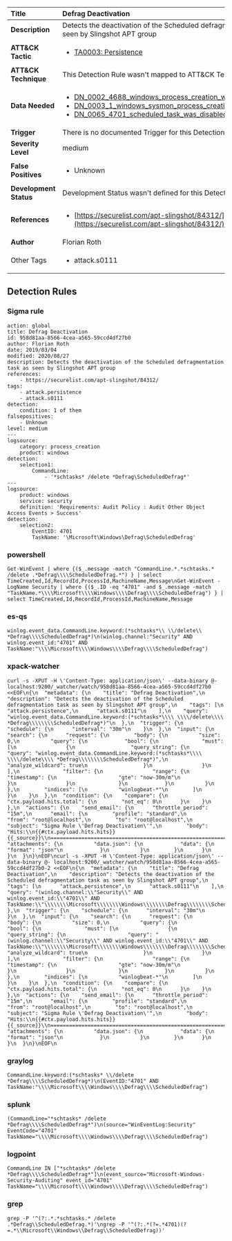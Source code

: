 | Title                    | Defrag Deactivation       |
|:-------------------------|:------------------|
| **Description**          | Detects the deactivation of the Scheduled defragmentation task as seen by Slingshot APT group |
| **ATT&amp;CK Tactic**    |  <ul><li>[TA0003: Persistence](https://attack.mitre.org/tactics/TA0003)</li></ul>  |
| **ATT&amp;CK Technique** |  This Detection Rule wasn't mapped to ATT&amp;CK Technique yet  |
| **Data Needed**          | <ul><li>[DN_0002_4688_windows_process_creation_with_commandline](../Data_Needed/DN_0002_4688_windows_process_creation_with_commandline.md)</li><li>[DN_0003_1_windows_sysmon_process_creation](../Data_Needed/DN_0003_1_windows_sysmon_process_creation.md)</li><li>[DN_0065_4701_scheduled_task_was_disabled](../Data_Needed/DN_0065_4701_scheduled_task_was_disabled.md)</li></ul>  |
| **Trigger**              |  There is no documented Trigger for this Detection Rule yet  |
| **Severity Level**       | medium |
| **False Positives**      | <ul><li>Unknown</li></ul>  |
| **Development Status**   |  Development Status wasn't defined for this Detection Rule yet  |
| **References**           | <ul><li>[https://securelist.com/apt-slingshot/84312/](https://securelist.com/apt-slingshot/84312/)</li></ul>  |
| **Author**               | Florian Roth |
| Other Tags           | <ul><li>attack.s0111</li></ul> | 

## Detection Rules

### Sigma rule

```
action: global
title: Defrag Deactivation
id: 958d81aa-8566-4cea-a565-59ccd4df27b0
author: Florian Roth
date: 2019/03/04
modified: 2020/08/27
description: Detects the deactivation of the Scheduled defragmentation task as seen by Slingshot APT group
references:
    - https://securelist.com/apt-slingshot/84312/
tags:
    - attack.persistence
    - attack.s0111
detection:
    condition: 1 of them
falsepositives:
    - Unknown
level: medium
---
logsource:
    category: process_creation
    product: windows
detection:
    selection1:
        CommandLine:
            - '*schtasks* /delete *Defrag\ScheduledDefrag*'
---
logsource:
    product: windows
    service: security
    definition: 'Requirements: Audit Policy : Audit Other Object Access Events > Success'
detection:
    selection2:
        EventID: 4701
        TaskName: '\Microsoft\Windows\Defrag\ScheduledDefrag'

```





### powershell
    
```
Get-WinEvent | where {($_.message -match "CommandLine.*.*schtasks.* /delete .*Defrag\\\\ScheduledDefrag.*") } | select TimeCreated,Id,RecordId,ProcessId,MachineName,Message\nGet-WinEvent -LogName Security | where {($_.ID -eq "4701" -and $_.message -match "TaskName.*\\\\Microsoft\\\\Windows\\\\Defrag\\\\ScheduledDefrag") } | select TimeCreated,Id,RecordId,ProcessId,MachineName,Message
```


### es-qs
    
```
winlog.event_data.CommandLine.keyword:(*schtasks*\\ \\/delete\\ *Defrag\\\\ScheduledDefrag*)\n(winlog.channel:"Security" AND winlog.event_id:"4701" AND TaskName:"\\\\Microsoft\\\\Windows\\\\Defrag\\\\ScheduledDefrag")
```


### xpack-watcher
    
```
curl -s -XPUT -H \'Content-Type: application/json\' --data-binary @- localhost:9200/_watcher/watch/958d81aa-8566-4cea-a565-59ccd4df27b0 <<EOF\n{\n  "metadata": {\n    "title": "Defrag Deactivation",\n    "description": "Detects the deactivation of the Scheduled defragmentation task as seen by Slingshot APT group",\n    "tags": [\n      "attack.persistence",\n      "attack.s0111"\n    ],\n    "query": "winlog.event_data.CommandLine.keyword:(*schtasks*\\\\ \\\\/delete\\\\ *Defrag\\\\\\\\ScheduledDefrag*)"\n  },\n  "trigger": {\n    "schedule": {\n      "interval": "30m"\n    }\n  },\n  "input": {\n    "search": {\n      "request": {\n        "body": {\n          "size": 0,\n          "query": {\n            "bool": {\n              "must": [\n                {\n                  "query_string": {\n                    "query": "winlog.event_data.CommandLine.keyword:(*schtasks*\\\\ \\\\/delete\\\\ *Defrag\\\\\\\\ScheduledDefrag*)",\n                    "analyze_wildcard": true\n                  }\n                }\n              ],\n              "filter": {\n                "range": {\n                  "timestamp": {\n                    "gte": "now-30m/m"\n                  }\n                }\n              }\n            }\n          }\n        },\n        "indices": [\n          "winlogbeat-*"\n        ]\n      }\n    }\n  },\n  "condition": {\n    "compare": {\n      "ctx.payload.hits.total": {\n        "not_eq": 0\n      }\n    }\n  },\n  "actions": {\n    "send_email": {\n      "throttle_period": "15m",\n      "email": {\n        "profile": "standard",\n        "from": "root@localhost",\n        "to": "root@localhost",\n        "subject": "Sigma Rule \'Defrag Deactivation\'",\n        "body": "Hits:\\n{{#ctx.payload.hits.hits}}{{_source}}\\n================================================================================\\n{{/ctx.payload.hits.hits}}",\n        "attachments": {\n          "data.json": {\n            "data": {\n              "format": "json"\n            }\n          }\n        }\n      }\n    }\n  }\n}\nEOF\ncurl -s -XPUT -H \'Content-Type: application/json\' --data-binary @- localhost:9200/_watcher/watch/958d81aa-8566-4cea-a565-59ccd4df27b0-2 <<EOF\n{\n  "metadata": {\n    "title": "Defrag Deactivation",\n    "description": "Detects the deactivation of the Scheduled defragmentation task as seen by Slingshot APT group",\n    "tags": [\n      "attack.persistence",\n      "attack.s0111"\n    ],\n    "query": "(winlog.channel:\\"Security\\" AND winlog.event_id:\\"4701\\" AND TaskName:\\"\\\\\\\\Microsoft\\\\\\\\Windows\\\\\\\\Defrag\\\\\\\\ScheduledDefrag\\")"\n  },\n  "trigger": {\n    "schedule": {\n      "interval": "30m"\n    }\n  },\n  "input": {\n    "search": {\n      "request": {\n        "body": {\n          "size": 0,\n          "query": {\n            "bool": {\n              "must": [\n                {\n                  "query_string": {\n                    "query": "(winlog.channel:\\"Security\\" AND winlog.event_id:\\"4701\\" AND TaskName:\\"\\\\\\\\Microsoft\\\\\\\\Windows\\\\\\\\Defrag\\\\\\\\ScheduledDefrag\\")",\n                    "analyze_wildcard": true\n                  }\n                }\n              ],\n              "filter": {\n                "range": {\n                  "timestamp": {\n                    "gte": "now-30m/m"\n                  }\n                }\n              }\n            }\n          }\n        },\n        "indices": [\n          "winlogbeat-*"\n        ]\n      }\n    }\n  },\n  "condition": {\n    "compare": {\n      "ctx.payload.hits.total": {\n        "not_eq": 0\n      }\n    }\n  },\n  "actions": {\n    "send_email": {\n      "throttle_period": "15m",\n      "email": {\n        "profile": "standard",\n        "from": "root@localhost",\n        "to": "root@localhost",\n        "subject": "Sigma Rule \'Defrag Deactivation\'",\n        "body": "Hits:\\n{{#ctx.payload.hits.hits}}{{_source}}\\n================================================================================\\n{{/ctx.payload.hits.hits}}",\n        "attachments": {\n          "data.json": {\n            "data": {\n              "format": "json"\n            }\n          }\n        }\n      }\n    }\n  }\n}\nEOF\n
```


### graylog
    
```
CommandLine.keyword:(*schtasks* \\/delete *Defrag\\\\ScheduledDefrag*)\n(EventID:"4701" AND TaskName:"\\\\Microsoft\\\\Windows\\\\Defrag\\\\ScheduledDefrag")
```


### splunk
    
```
(CommandLine="*schtasks* /delete *Defrag\\\\ScheduledDefrag*")\n(source="WinEventLog:Security" EventCode="4701" TaskName="\\\\Microsoft\\\\Windows\\\\Defrag\\\\ScheduledDefrag")
```


### logpoint
    
```
CommandLine IN ["*schtasks* /delete *Defrag\\\\ScheduledDefrag*"]\n(event_source="Microsoft-Windows-Security-Auditing" event_id="4701" TaskName="\\\\Microsoft\\\\Windows\\\\Defrag\\\\ScheduledDefrag")
```


### grep
    
```
grep -P '^(?:.*.*schtasks.* /delete .*Defrag\\ScheduledDefrag.*)'\ngrep -P '^(?:.*(?=.*4701)(?=.*\\Microsoft\\Windows\\Defrag\\ScheduledDefrag))'
```



